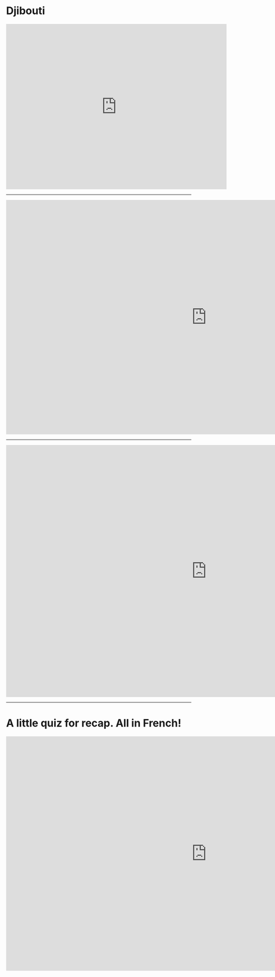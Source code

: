 <h1>Djibouti</h1>

  <iframe src="https://www.google.com/maps/embed?pb=!1m18!1m12!1m3!1d999762.1798604513!2d42.066875380510076!3d11.812775732213032!2m3!1f0!2f0!3f0!3m2!1i1024!2i768!4f13.1!3m3!1m2!1s0x1622d46734f9f601%3A0x1472bba7ef0f5b88!2sDjibouti!5e0!3m2!1sen!2suk!4v1577983932238!5m2!1sen!2suk" width="600" height="450" frameborder="0" style="border:0;" allowfullscreen=""></iframe>
  
<hr>
  <iframe src="https://h5p.org/h5p/embed/688458" width="1090" height="638" frameborder="0" allowfullscreen="allowfullscreen"></iframe><script src="https://h5p.org/sites/all/modules/h5p/library/js/h5p-resizer.js" charset="UTF-8"></script>
  
  
  <hr>
  
 <iframe src="https://h5p.org/h5p/embed/688522" width="1090" height="686" frameborder="0" allowfullscreen="allowfullscreen"></iframe><script src="https://h5p.org/sites/all/modules/h5p/library/js/h5p-resizer.js" charset="UTF-8"></script>
 
<hr>

<h1> A little quiz for recap. All in French! </h1>

<iframe src="https://h5p.org/h5p/embed/688560" width="1090" height="638" frameborder="0" allowfullscreen="allowfullscreen"></iframe><script src="https://h5p.org/sites/all/modules/h5p/library/js/h5p-resizer.js" charset="UTF-8"></script>
